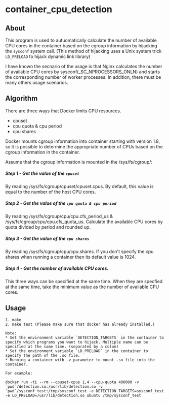 # container_cpu_detection

## About

This program is used to autuomatically calculate the number of available CPU cores in the container based on the cgroup information by hijacking the `sysconf` system call. (This method of hijacking uses a Unix system trick `LD_PRELOAD` to hijack dynamic link library)

I have known the secnario of the usage is that Nginx calculates the number of available CPU cores by sysconf(_SC_NPROCESSORS_ONLN) and starts the corresponding number of worker processes. In addition, there must be many others usage scenarios.


## Algorithm

There are three ways that Docker limits CPU resources.

* cpuset
* cpu quota & cpu period
* cpu shares

Docker mounts cgroup information into container starting with version 1.8, so it is possible to determine the appropriate number of CPUs based on the
cgroup information in the container.

Assume that the cgroup information is mounted in the /sys/fs/cgroup/:

##### Step 1 - Get the value of the `cpuset`

By reading /sys/fs/cgroup/cpuset/cpuset.cpus. By default, this value is equal to the number of the host CPU cores.

##### Step 2 - Get the value of the `cpu quota & cpu period`

By reading /sys/fs/cgroup/cpu/cpu.cfs_period_us & /sys/fs/cgroup/cpu/cpu.cfs_quota_us. Calculate the available CPU cores by quota divided by period and rounded up.

##### Step 3 - Get the value of the `cpu shares`

By reading /sys/fs/cgroup/cpu/cpu.shares. If you don't specify the cpu shares when running a container then its default value is 1024.

##### Step 4 - Get the number of available CPU cores.

This three ways can be specified at the same time. When they are specfied at the same time, take the minimum value as the number of available CPU cores.


## Usage

    1. make
    2. make test (Please make sure that docker has already installed.)

    Note:
    * Set the environment variable `DETECTION_TARGETS` in the container to specify which programs you want to hijack. Multiple name can be specified at the same time. (separated by a colon)
    * Set the environment variable `LD_PRELOAD` in the container to specify the path of the .so file.
    * Running a container with -v parameter to mount .so file into the container.

    For example:

    docker run -ti --rm --cpuset-cpus 1,4 --cpu-quota 400000 -v `pwd`/detection.so:/usr/lib/detection.so -v `pwd`/sysconf_test:/tmp/sysconf_test -e DETECTION_TARGETS=sysconf_test -e LD_PRELOAD=/usr/lib/detection.so ubuntu /tmp/sysconf_test